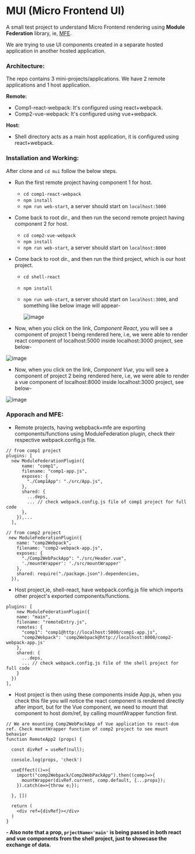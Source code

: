 # MUI (Micro Frontend UI)

A small test project to understand Micro Frontend rendering using **Module Federation** library, ie, [MFE](https://www.npmjs.com/package/@module-federation/node).

We are trying to use UI components created in a separate hosted application in another hosted application.

### Architecture:
The repo contains 3 mini-projects/applications. We have 2 remote applications and 1 host application.

**Remote:** 
- Comp1-react-webpack: It's configured using react+webpack.
- Comp2-vue-webpack: It's configured using vue+webpack.

**Host:**
- Shell directory acts as a main host application, it is configured using react+webpack.

### Installation and Working:
After clone and `cd mui` follow the below steps. 
- Run the first remote project having component 1 for host.
  - `cd comp1-react-webpack`
  - `npm install`
  - `npm run web-start`, a server should start on `localhost:5000`
- Come back to root dir., and then run the second remote project having component 2 for host.
  - `cd comp2-vue-webpack`
  - `npm install`
  - `npm run web-start`, a server should start on `localhost:8000`
 
- Come back to root dir., and then run the third project, which is our host project.
  - `cd shell-react`
  - `npm install`
  - `npm run web-start`, a server should start on `localhost:3000`, and something like below image will appear-

    ![image](https://github.com/yugs16/mui/assets/9073610/09b42ea1-c9ba-41d7-baee-8b5c699200cc)
- Now, when you click on the link, *Component React*, you will see a component of project 1 being rendered here, i.e, we were able to render react component of localhost:5000 inside localhost:3000 project, see below-

![image](https://github.com/yugs16/mui/assets/9073610/be2505b0-2194-4cce-9f28-28336b7d068c)
- Now, when you click on the link, *Component Vue*, you will see a component of project 2 being rendered here, i.e, we were able to render a vue component of localhost:8000 inside localhost:3000 project, see below-

![image](https://github.com/yugs16/mui/assets/9073610/880f1fc7-3a99-4407-97a0-ae567392a86b)

### Apporach and MFE:
- Remote projects, having webpback+mfe are exporting components/functions using ModuleFederation plugin, check their respective webpack.config.js file.
``` 
// from comp1 project
plugins: [
  new ModuleFederationPlugin({
      name: "comp1",
      filename: "comp1-app.js",
      exposes: {
        "./Comp1App": "./src/App.js",
      },
      shared: {
        ...deps,
        ... // check webpack.config.js file of comp1 project for full code
      },
    }),...
  ],

// from comp2 project
 new ModuleFederationPlugin({
    name: "comp2Webpack",
    filename: "comp2-webpack-app.js",
    exposes: {
      "./Comp2WebPackApp": "./src/Header.vue",
      './mountWrapper': './src/mountWrapper'
    },
    shared: require("./package.json").dependencies,
  }),
```
- Host project,ie, shell-react, have webpack.config.js file which imports other project's exported components/functions.

```
plugins: [
    new ModuleFederationPlugin({
    name: "main",
    filename: "remoteEntry.js",
    remotes: {
      "comp1": "comp1@http://localhost:5000/comp1-app.js",
      "comp2Webpack": 'comp2Webpack@http://localhost:8000/comp2-webpack-app.js'
    },
    shared: {
      ...deps,
      ... // check webpack.config.js file of the shell project for full code
    }
  })
],
```
- Host project is then using these components inside App.js, when you check this file you will notice the react component is rendered directly after import, but for the Vue component, we need to mount that component to host dom/ref, by calling mountWrapper function first.
```
// We are mounting Comp2WebPackApp of Vue application to react-dom ref. Check mountWrapper function of comp2 project to see mount behavior
function RemoteApp2 (props) {

  const divRef = useRef(null);

  console.log(props, 'check')

  useEffect(()=>{
    import("comp2Webpack/Comp2WebPackApp").then((comp)=>{
      mountWrapper(divRef.current, comp.default, {...props});
    }).catch(e=>{throw e;});

  }, [])

  return (
    <div ref={divRef}></div>
  )
}
```
**- Also note that a prop, `prjectName='main'` is being passed in both react and vue components from the shell project, just to showcase the exchange of data.**


